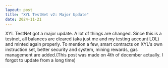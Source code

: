 ```yaml
---
layout: post
title: "XYL TestNet v2: Major Update"
date: 2024-11-21
---
```



XYL TestNet got a major update. A lot of things are changed. Since this is a testnet, all balances are cleared (aka just me and my testing account LOL) and minted again properly. To mention a few, smart contracts on XYL's own instruction set, better security and system, mining rewards, gas management are added.(This post was made on 4th of december actually. I forgot to update from a long time)